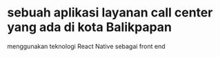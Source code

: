# sebuah aplikasi layanan call center yang ada di kota Balikpapan

menggunakan teknologi React Native sebagai front end
